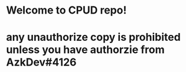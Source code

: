# Welcome to CPUD repo!
# any unauthorize copy is prohibited unless you have authorzie from AzkDev#4126
 
